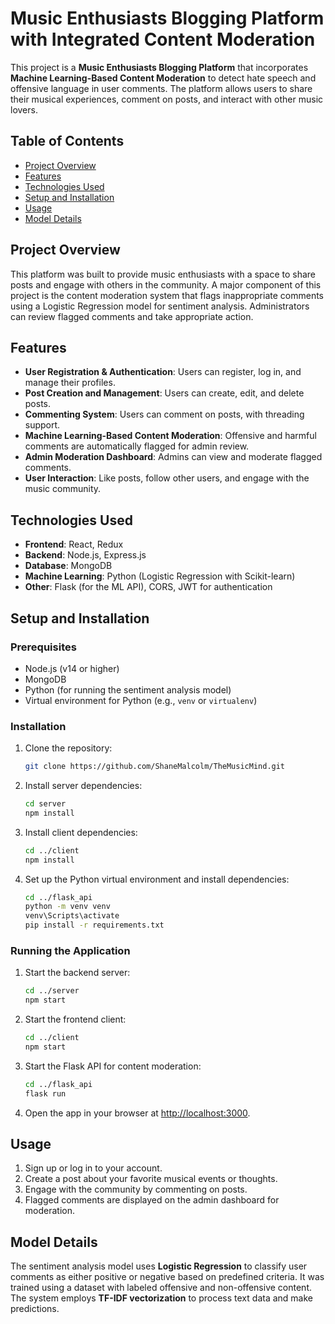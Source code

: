 # Music Enthusiasts Blogging Platform with Integrated Content Moderation

This project is a **Music Enthusiasts Blogging Platform** that incorporates **Machine Learning-Based Content Moderation** to detect hate speech and offensive language in user comments. The platform allows users to share their musical experiences, comment on posts, and interact with other music lovers.

## Table of Contents
- [Project Overview](#project-overview)
- [Features](#features)
- [Technologies Used](#technologies-used)
- [Setup and Installation](#setup-and-installation)
- [Usage](#usage)
- [Model Details](#model-details)

## Project Overview

This platform was built to provide music enthusiasts with a space to share posts and engage with others in the community. A major component of this project is the content moderation system that flags inappropriate comments using a Logistic Regression model for sentiment analysis. Administrators can review flagged comments and take appropriate action.

## Features

- **User Registration & Authentication**: Users can register, log in, and manage their profiles.
- **Post Creation and Management**: Users can create, edit, and delete posts.
- **Commenting System**: Users can comment on posts, with threading support.
- **Machine Learning-Based Content Moderation**: Offensive and harmful comments are automatically flagged for admin review.
- **Admin Moderation Dashboard**: Admins can view and moderate flagged comments.
- **User Interaction**: Like posts, follow other users, and engage with the music community.

## Technologies Used

- **Frontend**: React, Redux
- **Backend**: Node.js, Express.js
- **Database**: MongoDB
- **Machine Learning**: Python (Logistic Regression with Scikit-learn)
- **Other**: Flask (for the ML API), CORS, JWT for authentication

## Setup and Installation

### Prerequisites

- Node.js (v14 or higher)
- MongoDB
- Python (for running the sentiment analysis model)
- Virtual environment for Python (e.g., `venv` or `virtualenv`)

### Installation

1. Clone the repository:
    ```bash
    git clone https://github.com/ShaneMalcolm/TheMusicMind.git
    ```

2. Install server dependencies:
    ```bash
    cd server
    npm install
    ```

3. Install client dependencies:
    ```bash
    cd ../client
    npm install
    ```

4. Set up the Python virtual environment and install dependencies:
    ```bash
    cd ../flask_api
    python -m venv venv
    venv\Scripts\activate
    pip install -r requirements.txt
    ```

### Running the Application

1. Start the backend server:
    ```bash
    cd ../server
    npm start
    ```

2. Start the frontend client:
    ```bash
    cd ../client
    npm start
    ```

3. Start the Flask API for content moderation:
    ```bash
    cd ../flask_api
    flask run
    ```

4. Open the app in your browser at [http://localhost:3000](http://localhost:3000).

## Usage

1. Sign up or log in to your account.
2. Create a post about your favorite musical events or thoughts.
3. Engage with the community by commenting on posts.
4. Flagged comments are displayed on the admin dashboard for moderation.

## Model Details

The sentiment analysis model uses **Logistic Regression** to classify user comments as either positive or negative based on predefined criteria. It was trained using a dataset with labeled offensive and non-offensive content. The system employs **TF-IDF vectorization** to process text data and make predictions.
